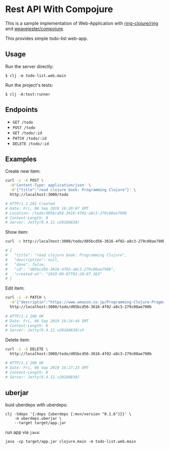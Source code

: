 # Rest API With Compojure

This is a sample implementation of Web-Application with [ring-clojure/ring](https://github.com/ring-clojure/ring) and [weavejester/compojure](https://github.com/weavejester/compojure).  

This provides simple todo-list web-app.

## Usage

Run the server directly:

    $ clj -m todo-list.web.main

Run the project's tests:

    $ clj -A:test:runner

## Endpoints

- `GET /todo`
- `POST /todo`
- `GET /todo/:id`
- `PATCH /todo/:id`
- `DELETE /todo/:id`

## Examples

Create new item:
```sh
curl -i -X POST \
  -H'Content-Type: application/json' \
  -d'{"title":"read clojure book: Programming Clojure"}' \
  http://localhost:3000/todo

# HTTP/1.1 201 Created
# Date: Fri, 06 Sep 2019 16:20:07 GMT
# Location: /todo/d05bcd56-3616-4f02-a8c3-279c08ae790b
# Content-Length: 0
# Server: Jetty(9.4.12.v20180830)
```

Show item:
```sh
curl -s http://localhost:3000/todo/d05bcd56-3616-4f02-a8c3-279c08ae790b | jq '.'

# {
#   "title": "read clojure book: Programming Clojure",
#   "description": null,
#   "done": false,
#   "id": "d05bcd56-3616-4f02-a8c3-279c08ae790b",
#   "created-at": "2019-09-07T01:20:07.363"
# }
```

Edit item:
```sh
curl -i -X PATCH \
  -d'{"descriptin":"https://www.amazon.co.jp/Programming-Clojure-Pragmatic-Programmers-Miller/dp/1680502468/ref=dp_ob_title_bk"}' \
  http://localhost:3000/todo/d05bcd56-3616-4f02-a8c3-279c08ae790b
 
# HTTP/1.1 200 OK
# Date: Fri, 06 Sep 2019 16:24:44 GMT
# Content-Length: 0
# Server: Jetty(9.4.12.v20180830)sh
```

Delete item:
```sh
curl -i -X DELETE \
  http://localhost:3000/todo/d05bcd56-3616-4f02-a8c3-279c08ae790b

# HTTP/1.1 200 OK
# Date: Fri, 06 Sep 2019 16:27:23 GMT
# Content-Length: 0
# Server: Jetty(9.4.12.v20180830)
```

## uberjar

buid uberdeps with uberdeps:

    clj -Sdeps '{:deps {uberdeps {:mvn/version "0.1.6"}}}' \
        -m uberdeps.uberjar \
        --target target/app.jar

run app via `java`:

    java -cp target/app.jar clojure.main -m todo-list.web.main

